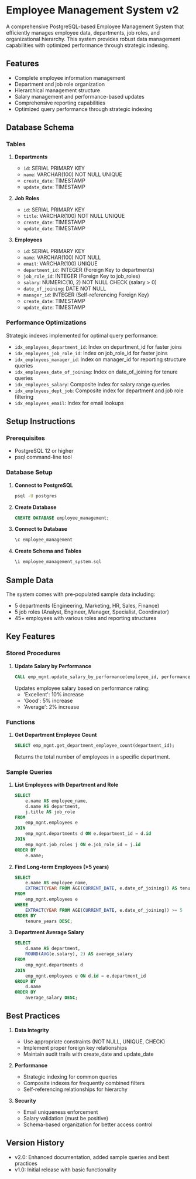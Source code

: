 # Employee Management System v2

A comprehensive PostgreSQL-based Employee Management System that efficiently manages employee data, departments, job roles, and organizational hierarchy. This system provides robust data management capabilities with optimized performance through strategic indexing.

## Features

- Complete employee information management
- Department and job role organization
- Hierarchical management structure
- Salary management and performance-based updates
- Comprehensive reporting capabilities
- Optimized query performance through strategic indexing

## Database Schema

### Tables

1. **Departments**
   - `id`: SERIAL PRIMARY KEY
   - `name`: VARCHAR(100) NOT NULL UNIQUE
   - `create_date`: TIMESTAMP
   - `update_date`: TIMESTAMP

2. **Job Roles**
   - `id`: SERIAL PRIMARY KEY
   - `title`: VARCHAR(100) NOT NULL UNIQUE
   - `create_date`: TIMESTAMP
   - `update_date`: TIMESTAMP

3. **Employees**
   - `id`: SERIAL PRIMARY KEY
   - `name`: VARCHAR(100) NOT NULL
   - `email`: VARCHAR(100) UNIQUE
   - `department_id`: INTEGER (Foreign Key to departments)
   - `job_role_id`: INTEGER (Foreign Key to job_roles)
   - `salary`: NUMERIC(10, 2) NOT NULL CHECK (salary > 0)
   - `date_of_joining`: DATE NOT NULL
   - `manager_id`: INTEGER (Self-referencing Foreign Key)
   - `create_date`: TIMESTAMP
   - `update_date`: TIMESTAMP

### Performance Optimizations

Strategic indexes implemented for optimal query performance:

- `idx_employees_department_id`: Index on department_id for faster joins
- `idx_employees_job_role_id`: Index on job_role_id for faster joins
- `idx_employees_manager_id`: Index on manager_id for reporting structure queries
- `idx_employees_date_of_joining`: Index on date_of_joining for tenure queries
- `idx_employees_salary`: Composite index for salary range queries
- `idx_employees_dept_job`: Composite index for department and job role filtering
- `idx_employees_email`: Index for email lookups

## Setup Instructions

### Prerequisites

- PostgreSQL 12 or higher
- psql command-line tool

### Database Setup

1. **Connect to PostgreSQL**
   ```bash
   psql -U postgres
   ```

2. **Create Database**
   ```sql
   CREATE DATABASE employee_management;
   ```

3. **Connect to Database**
   ```sql
   \c employee_management
   ```

4. **Create Schema and Tables**
   ```sql
   \i employee_management_system.sql
   ```

## Sample Data

The system comes with pre-populated sample data including:
- 5 departments (Engineering, Marketing, HR, Sales, Finance)
- 5 job roles (Analyst, Engineer, Manager, Specialist, Coordinator)
- 45+ employees with various roles and reporting structures

## Key Features

### Stored Procedures

1. **Update Salary by Performance**
   ```sql
   CALL emp_mgnt.update_salary_by_performance(employee_id, performance_rating);
   ```
   Updates employee salary based on performance rating:
   - 'Excellent': 10% increase
   - 'Good': 5% increase
   - 'Average': 2% increase

### Functions

1. **Get Department Employee Count**
   ```sql
   SELECT emp_mgnt.get_department_employee_count(department_id);
   ```
   Returns the total number of employees in a specific department.

### Sample Queries

1. **List Employees with Department and Role**
   ```sql
   SELECT 
       e.name AS employee_name,
       d.name AS department,
       j.title AS job_role
   FROM 
       emp_mgnt.employees e
   JOIN 
       emp_mgnt.departments d ON e.department_id = d.id
   JOIN
       emp_mgnt.job_roles j ON e.job_role_id = j.id
   ORDER BY
       e.name;
   ```

2. **Find Long-term Employees (>5 years)**
   ```sql
   SELECT 
       e.name AS employee_name,
       EXTRACT(YEAR FROM AGE(CURRENT_DATE, e.date_of_joining)) AS tenure_years
   FROM 
       emp_mgnt.employees e
   WHERE 
       EXTRACT(YEAR FROM AGE(CURRENT_DATE, e.date_of_joining)) >= 5
   ORDER BY 
       tenure_years DESC;
   ```

3. **Department Average Salary**
   ```sql
   SELECT 
       d.name AS department,
       ROUND(AVG(e.salary), 2) AS average_salary
   FROM 
       emp_mgnt.departments d
   JOIN 
       emp_mgnt.employees e ON d.id = e.department_id
   GROUP BY 
       d.name
   ORDER BY 
       average_salary DESC;
   ```

## Best Practices

1. **Data Integrity**
   - Use appropriate constraints (NOT NULL, UNIQUE, CHECK)
   - Implement proper foreign key relationships
   - Maintain audit trails with create_date and update_date

2. **Performance**
   - Strategic indexing for common queries
   - Composite indexes for frequently combined filters
   - Self-referencing relationships for hierarchy

3. **Security**
   - Email uniqueness enforcement
   - Salary validation (must be positive)
   - Schema-based organization for better access control

## Version History

- v2.0: Enhanced documentation, added sample queries and best practices
- v1.0: Initial release with basic functionality